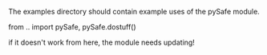 The examples directory should contain example uses of the pySafe module.

from .. import pySafe, pySafe.dostuff()

if it doesn't work from here, the module needs updating!